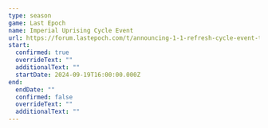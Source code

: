 ```yaml
---
type: season
game: Last Epoch
name: Imperial Uprising Cycle Event
url: https://forum.lastepoch.com/t/announcing-1-1-refresh-cycle-event-the-imperial-uprising/73532
start:
  confirmed: true
  overrideText: ""
  additionalText: ""
  startDate: 2024-09-19T16:00:00.000Z
end:
  endDate: ""
  confirmed: false
  overrideText: ""
  additionalText: ""
---
```


